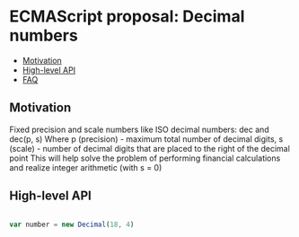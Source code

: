 # ECMAScript proposal: Decimal numbers
- [Motivation](#motivation)
- [High-level API](#high-level-api)
- [FAQ](#faq)

## Motivation

Fixed precision and scale numbers like ISO decimal numbers: dec and dec(p, s)
Where p (precision) - maximum total number of decimal digits,
s (scale) - number of decimal digits that are placed to the right of the decimal point
This will help solve the problem of performing financial calculations 
and realize integer arithmetic (with s = 0)

## High-level API

```js

var number = new Decimal(18, 4)


```
